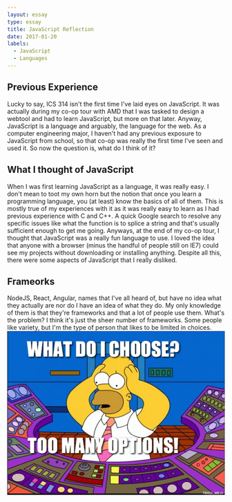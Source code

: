 ```yaml
---
layout: essay
type: essay
title: JavaScript Reflection
date: 2017-01-20
labels:
  - JavaScript
  - Languages
---
```


## Previous Experience
Lucky to say, ICS 314 isn't the first time I've laid eyes on JavaScript. It was actually during my co-op tour with AMD that I was tasked to design a webtool and had to learn JavaScript, but more on that later. Anyway, JavaScript is a language and arguably, the language for the web. As a computer engineering major, I haven't had any previous exposure to JavaScript from school, so that co-op was really the first time I've seen and used it. So now the question is, what do I think of it?

## What I thought of JavaScript
When I was first learning JavaScript as a language, it was really easy. I don't mean to toot my own horn but the notion that once you learn a programming language, you (at least) know the basics of all of them. This is mostly true of my experiences with it as it was really easy to learn as I had previous experience with C and C++. A quick Google search to resolve any specific issues like what the function is to splice a string and that's usually sufficient enough to get me going. Anyways, at the end of my co-op tour, I thought that JavaScript was a really fun language to use. I loved the idea that anyone with a browser (minus the handful of people still on IE7) could see my projects without downloading or installing anything. Despite all this, there were some aspects of JavaScript that I really disliked.

## Frameorks
NodeJS, React, Angular, names that I've all heard of, but have no idea what they actually are nor do I have an idea of what they do. My only knowledge of them is that they're frameworks and that a lot of people use them. What's the problem? I think it's just the sheer number of frameworks. Some people like variety, but I'm the type of person that likes to be limited in choices.
<img class="ui image" src="../images/homer-simpson-many-choices.png">
